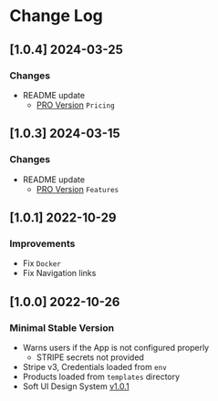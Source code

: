 # Change Log

## [1.0.4] 2024-03-25
### Changes

- README update
  - [PRO Version](https://github.com/app-generator/rocket-ecommerce) `Pricing`

## [1.0.3] 2024-03-15
### Changes

- README update
  - [PRO Version](https://github.com/app-generator/rocket-ecommerce) `Features`

## [1.0.1] 2022-10-29
### Improvements

- Fix `Docker`
- Fix Navigation links

## [1.0.0] 2022-10-26
### Minimal Stable Version

- Warns users if the App is not configured properly
  - STRIPE secrets not provided 
- Stripe v3, Credentials loaded from `env`
- Products loaded from `templates` directory
- Soft UI Design System [v1.0.1](https://www.creative-tim.com/product/soft-ui-design-system?AFFILIATE=128200)
